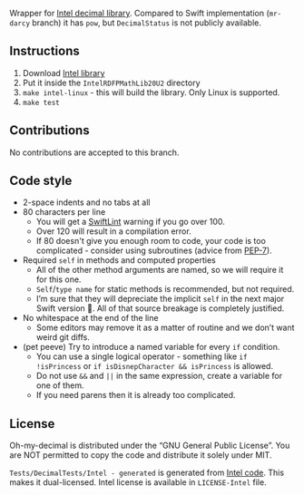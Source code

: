 Wrapper for [Intel decimal library](https://www.intel.com/content/www/us/en/developer/articles/tool/intel-decimal-floating-point-math-library.html). Compared to Swift implementation (`mr-darcy` branch) it has `pow`, but `DecimalStatus` is not publicly available.

## Instructions

1. Download [Intel library](https://www.intel.com/content/www/us/en/developer/articles/tool/intel-decimal-floating-point-math-library.html)
2. Put it inside the `IntelRDFPMathLib20U2` directory
3. `make intel-linux` - this will build the library. Only Linux is supported.
4. `make test`

## Contributions

No contributions are accepted to this branch.

## Code style

- 2-space indents and no tabs at all
- 80 characters per line
    - You will get a [SwiftLint](https://github.com/realm/SwiftLint) warning if you go over 100.
    - Over 120 will result in a compilation error.
    - If 80 doesn't give you enough room to code, your code is too complicated - consider using subroutines (advice from [PEP-7](https://www.python.org/dev/peps/pep-0007/)).
- Required `self` in methods and computed properties
    - All of the other method arguments are named, so we will require it for this one.
    - `Self`/`type name` for static methods is recommended, but not required.
    - I’m sure that they will depreciate the implicit `self` in the next major Swift version 🤞. All of that source breakage is completely justified.
- No whitespace at the end of the line
    - Some editors may remove it as a matter of routine and we don’t want weird git diffs.
- (pet peeve) Try to introduce a named variable for every `if` condition.
    - You can use a single logical operator - something like `if !isPrincess` or `if isDisnepCharacter && isPrincess` is allowed.
    - Do not use `&&` and `||` in the same expression, create a variable for one of them.
    - If you need parens then it is already too complicated.

## License

Oh-my-decimal is distributed under the “GNU General Public License”. You are NOT permitted to copy the code and distribute it solely under MIT.

`Tests/DecimalTests/Intel - generated` is generated from [Intel code](https://www.intel.com/content/www/us/en/developer/articles/tool/intel-decimal-floating-point-math-library.html). This makes it dual-licensed. Intel license is available in `LICENSE-Intel` file.
